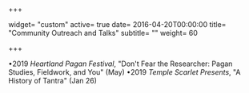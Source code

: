 +++

widget= "custom"
active= true
date= 2016-04-20T00:00:00
title= "Community Outreach and Talks"
subtitle= ""
weight= 60

+++

•2019   _Heartland Pagan Festival_, "Don't Fear the Researcher: Pagan Studies, Fieldwork, and You" (May)
•2019   _Temple Scarlet Presents_, "A History of Tantra" (Jan 26)
